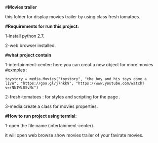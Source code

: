 #**Movies trailer** 

this folder for display movies trailer by using class fresh tomatoes.

**#Requirements for run this project:**

1-install python 2.7.

2-web browser installed.

**#what project contain**

1-intertainment-center: here you can creat a new object for more movies 
#exmples :

`toystory = media.Movies("toystory",
                        "the boy and his toys come a live",
                        "https://goo.gl/j7nkk9",
                        "https://www.youtube.com/watch?v=rNk1Wi8SvNc")`
                        
2-fresh-tomatoes :  for styles and scripting for the page .

3-media:create a class for movies properties.


**#How to run project using termial:**

1-open the file name (intertainment-center).

it will open web browse show movies trailer of your favirate movies.

                        
                       
 
